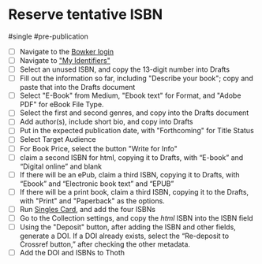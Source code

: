 # Reserve tentative ISBN

#single #pre-publication

- [ ] Navigate to the [Bowker login](https://www.myidentifiers.com/myid_sign_in?destination=)
- [ ] Navigate to ["My Identifiers"](https://www.myidentifiers.com/isbn_dashboard)
- [ ] Select an unused ISBN, and copy the 13-digit number into Drafts
- [ ] Fill out the information so far, including "Describe your book"; copy and paste that into the Drafts document
- [ ] Select "E-Book" from Medium, "Ebook text" for Format, and "Adobe PDF" for eBook File Type.
- [ ] Select the first and second genres, and copy into the Drafts document
- [ ] Add author(s), include short bio, and copy into Drafts
- [ ] Put in the expected publication date, with "Forthcoming" for Title Status
- [ ] Select Target Audience
- [ ] For Book Price, select the button "Write for Info"
- [ ] claim a second ISBN for html, copying it to Drafts, with “E-book” and “Digital online” and blank
- [ ] If there will be an ePub, claim a third ISBN, copying it to Drafts, with “Ebook” and “Electronic book text” and “EPUB”
- [ ] If there will be a print book, claim a third ISBN, copying it to the Drafts, with "Print" and "Paperback" as the options.
- [ ] Run [Singles Card](shortcuts://run-shortcut?name=Singles%20Card), and add the four ISBNs
- [ ] Go to the Collection settings, and copy the *html* ISBN into the ISBN field
- [ ] Using the "Deposit" button, after adding the ISBN and other fields, generate a DOI. If a DOI already exists, select the “Re-deposit to Crossref button,” after checking the other metadata. 
- [ ] Add the DOI and ISBNs to Thoth
